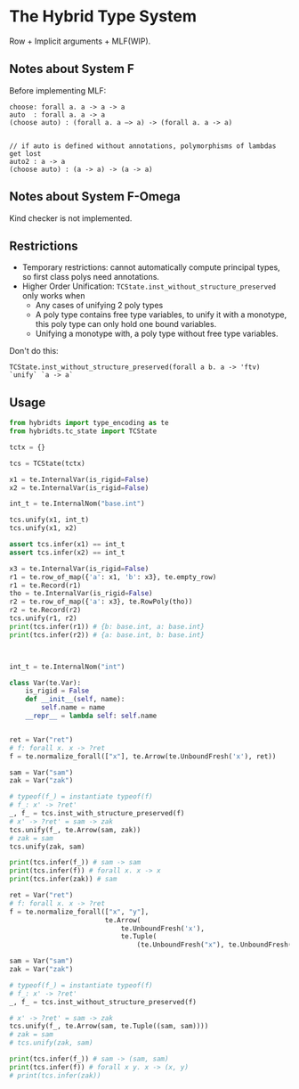 # The Hybrid Type System

Row + Implicit arguments + MLF(WIP).  

## Notes about System F

Before implementing MLF:
```
choose: forall a. a -> a -> a
auto  : forall a. a -> a
(choose auto) : (forall a. a —> a) -> (forall a. a -> a)


// if auto is defined without annotations, polymorphisms of lambdas get lost
auto2 : a -> a
(choose auto) : (a -> a) -> (a -> a)  
```  

## Notes about System F-Omega

Kind checker is not implemented. 

## Restrictions

- Temporary restrictions: cannot automatically compute principal types, so first class polys need annotations.
- Higher Order Unification: `TCState.inst_without_structure_preserved` only works when
    - Any cases of unifying 2 poly types
    - A poly type contains free type variables, to unify it with a monotype, this poly type can only hold one bound variables.
    - Unifying a monotype with, a poly type without free type variables.
   
Don't do this:
```shell script
TCState.inst_without_structure_preserved(forall a b. a -> 'ftv) `unify` `a -> a`
```
      
## Usage

```python
from hybridts import type_encoding as te
from hybridts.tc_state import TCState

tctx = {}

tcs = TCState(tctx)

x1 = te.InternalVar(is_rigid=False)
x2 = te.InternalVar(is_rigid=False)

int_t = te.InternalNom("base.int")

tcs.unify(x1, int_t)
tcs.unify(x1, x2)

assert tcs.infer(x1) == int_t
assert tcs.infer(x2) == int_t

x3 = te.InternalVar(is_rigid=False)
r1 = te.row_of_map({'a': x1, 'b': x3}, te.empty_row)
r1 = te.Record(r1)
tho = te.InternalVar(is_rigid=False)
r2 = te.row_of_map({'a': x3}, te.RowPoly(tho))
r2 = te.Record(r2)
tcs.unify(r1, r2)
print(tcs.infer(r1)) # {b: base.int, a: base.int}
print(tcs.infer(r2)) # {a: base.int, b: base.int}



int_t = te.InternalNom("int")

class Var(te.Var):
    is_rigid = False
    def __init__(self, name):
        self.name = name
    __repr__ = lambda self: self.name


ret = Var("ret")
# f: forall x. x -> ?ret
f = te.normalize_forall(["x"], te.Arrow(te.UnboundFresh('x'), ret))

sam = Var("sam")
zak = Var("zak")

# typeof(f_) = instantiate typeof(f)
# f_: x' -> ?ret'
_, f_ = tcs.inst_with_structure_preserved(f)
# x' -> ?ret' = sam -> zak
tcs.unify(f_, te.Arrow(sam, zak))
# zak = sam
tcs.unify(zak, sam)

print(tcs.infer(f_)) # sam -> sam
print(tcs.infer(f)) # forall x. x -> x
print(tcs.infer(zak)) # sam

ret = Var("ret")
# f: forall x. x -> ?ret
f = te.normalize_forall(["x", "y"],
                        te.Arrow(
                            te.UnboundFresh('x'),
                            te.Tuple(
                                (te.UnboundFresh("x"), te.UnboundFresh("y")))))

sam = Var("sam")
zak = Var("zak")

# typeof(f_) = instantiate typeof(f)
# f_: x' -> ?ret'
_, f_ = tcs.inst_without_structure_preserved(f)

# x' -> ?ret' = sam -> zak
tcs.unify(f_, te.Arrow(sam, te.Tuple((sam, sam))))
# zak = sam
# tcs.unify(zak, sam)

print(tcs.infer(f_)) # sam -> (sam, sam)
print(tcs.infer(f)) # forall x y. x -> (x, y)
# print(tcs.infer(zak))
```